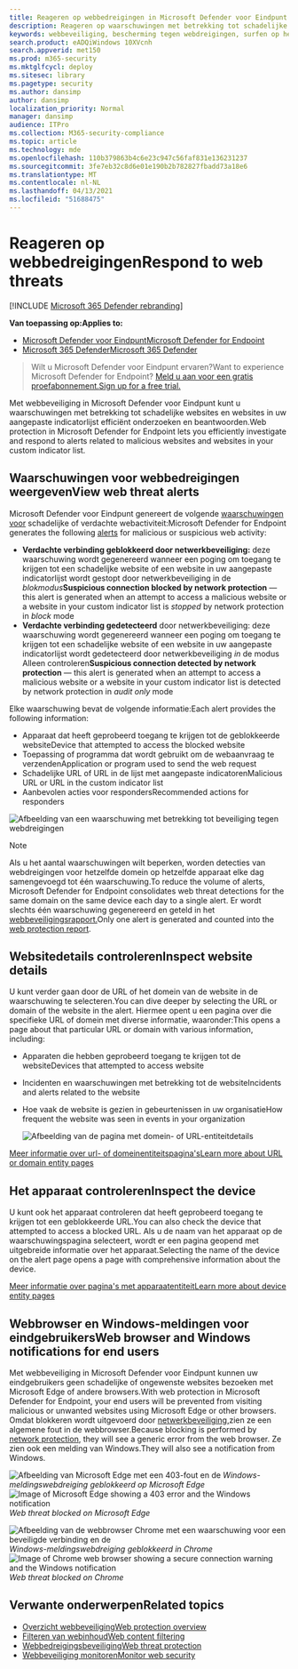 ```yaml
---
title: Reageren op webbedreigingen in Microsoft Defender voor Eindpunt
description: Reageren op waarschuwingen met betrekking tot schadelijke en ongewenste websites. Meer informatie over de manier waarop webbedreigingsbeveiliging eindgebruikers informeert via hun webbrowsers en Windows-meldingen
keywords: webbeveiliging, bescherming tegen webdreigingen, surfen op het web, waarschuwingen, reactie, beveiliging, phishing, malware, exploit, websites, netwerkbeveiliging, Edge, Internet Explorer, Chrome, Firefox, webbrowser, meldingen, eindgebruikers, Windows-meldingen, blokkeringspagina,
search.product: eADQiWindows 10XVcnh
search.appverid: met150
ms.prod: m365-security
ms.mktglfcycl: deploy
ms.sitesec: library
ms.pagetype: security
ms.author: dansimp
author: dansimp
localization_priority: Normal
manager: dansimp
audience: ITPro
ms.collection: M365-security-compliance
ms.topic: article
ms.technology: mde
ms.openlocfilehash: 110b379863b4c6e23c947c56faf831e136231237
ms.sourcegitcommit: 3fe7eb32c8d6e01e190b2b782827fbadd73a18e6
ms.translationtype: MT
ms.contentlocale: nl-NL
ms.lasthandoff: 04/13/2021
ms.locfileid: "51688475"
---
```

# <a name="respond-to-web-threats"></a><span data-ttu-id="53fbe-105">Reageren op webbedreigingen</span><span class="sxs-lookup"><span data-stu-id="53fbe-105">Respond to web threats</span></span>

[!INCLUDE [Microsoft 365 Defender rebranding](../../includes/microsoft-defender.md)]

<span data-ttu-id="53fbe-106">**Van toepassing op:**</span><span class="sxs-lookup"><span data-stu-id="53fbe-106">**Applies to:**</span></span>
- [<span data-ttu-id="53fbe-107">Microsoft Defender voor Eindpunt</span><span class="sxs-lookup"><span data-stu-id="53fbe-107">Microsoft Defender for Endpoint</span></span>](https://go.microsoft.com/fwlink/p/?linkid=2154037)
- [<span data-ttu-id="53fbe-108">Microsoft 365 Defender</span><span class="sxs-lookup"><span data-stu-id="53fbe-108">Microsoft 365 Defender</span></span>](https://go.microsoft.com/fwlink/?linkid=2118804)

><span data-ttu-id="53fbe-109">Wilt u Microsoft Defender voor Eindpunt ervaren?</span><span class="sxs-lookup"><span data-stu-id="53fbe-109">Want to experience Microsoft Defender for Endpoint?</span></span> [<span data-ttu-id="53fbe-110">Meld u aan voor een gratis proefabonnement.</span><span class="sxs-lookup"><span data-stu-id="53fbe-110">Sign up for a free trial.</span></span>](https://www.microsoft.com/microsoft-365/windows/microsoft-defender-atp?ocid=docs-wdatp-main-abovefoldlink&rtc=1)

<span data-ttu-id="53fbe-111">Met webbeveiliging in Microsoft Defender voor Eindpunt kunt u waarschuwingen met betrekking tot schadelijke websites en websites in uw aangepaste indicatorlijst efficiënt onderzoeken en beantwoorden.</span><span class="sxs-lookup"><span data-stu-id="53fbe-111">Web protection in Microsoft Defender for Endpoint lets you efficiently investigate and respond to alerts related to malicious websites and websites in your custom indicator list.</span></span>

## <a name="view-web-threat-alerts"></a><span data-ttu-id="53fbe-112">Waarschuwingen voor webbedreigingen weergeven</span><span class="sxs-lookup"><span data-stu-id="53fbe-112">View web threat alerts</span></span>
<span data-ttu-id="53fbe-113">Microsoft Defender voor Eindpunt genereert de volgende [waarschuwingen voor](manage-alerts.md) schadelijke of verdachte webactiviteit:</span><span class="sxs-lookup"><span data-stu-id="53fbe-113">Microsoft Defender for Endpoint generates the following [alerts](manage-alerts.md) for malicious or suspicious web activity:</span></span>
- <span data-ttu-id="53fbe-114">**Verdachte verbinding geblokkeerd door netwerkbeveiliging:** deze waarschuwing wordt gegenereerd wanneer een poging om toegang  te krijgen tot een schadelijke website of een website in uw aangepaste indicatorlijst wordt gestopt door netwerkbeveiliging in de *blokmodus*</span><span class="sxs-lookup"><span data-stu-id="53fbe-114">**Suspicious connection blocked by network protection** — this alert is generated when an attempt to access a malicious website or a website in your custom indicator list is *stopped* by network protection in *block* mode</span></span>
- <span data-ttu-id="53fbe-115">**Verdachte verbinding gedetecteerd** door netwerkbeveiliging: deze waarschuwing wordt gegenereerd wanneer een poging om toegang te krijgen tot een schadelijke website of een website in uw aangepaste indicatorlijst wordt gedetecteerd door netwerkbeveiliging *in* de modus Alleen controleren</span><span class="sxs-lookup"><span data-stu-id="53fbe-115">**Suspicious connection detected by network protection** — this alert is generated when an attempt to access a malicious website or a website in your custom indicator list is detected by network protection in *audit only* mode</span></span>

<span data-ttu-id="53fbe-116">Elke waarschuwing bevat de volgende informatie:</span><span class="sxs-lookup"><span data-stu-id="53fbe-116">Each alert provides the following information:</span></span> 
- <span data-ttu-id="53fbe-117">Apparaat dat heeft geprobeerd toegang te krijgen tot de geblokkeerde website</span><span class="sxs-lookup"><span data-stu-id="53fbe-117">Device that attempted to access the blocked website</span></span>
- <span data-ttu-id="53fbe-118">Toepassing of programma dat wordt gebruikt om de webaanvraag te verzenden</span><span class="sxs-lookup"><span data-stu-id="53fbe-118">Application or program used to send the web request</span></span>
- <span data-ttu-id="53fbe-119">Schadelijke URL of URL in de lijst met aangepaste indicatoren</span><span class="sxs-lookup"><span data-stu-id="53fbe-119">Malicious URL or URL in the custom indicator list</span></span>
- <span data-ttu-id="53fbe-120">Aanbevolen acties voor responders</span><span class="sxs-lookup"><span data-stu-id="53fbe-120">Recommended actions for responders</span></span>

![Afbeelding van een waarschuwing met betrekking tot beveiliging tegen webdreigingen](images/wtp-alert.png)

>[!Note]
><span data-ttu-id="53fbe-122">Als u het aantal waarschuwingen wilt beperken, worden detecties van webdreigingen voor hetzelfde domein op hetzelfde apparaat elke dag samengevoegd tot één waarschuwing.</span><span class="sxs-lookup"><span data-stu-id="53fbe-122">To reduce the volume of alerts, Microsoft Defender for Endpoint consolidates web threat detections for the same domain on the same device each day to a single alert.</span></span> <span data-ttu-id="53fbe-123">Er wordt slechts één waarschuwing gegenereerd en geteld in het [webbeveiligingsrapport.](web-protection-monitoring.md)</span><span class="sxs-lookup"><span data-stu-id="53fbe-123">Only one alert is generated and counted into the [web protection report](web-protection-monitoring.md).</span></span>

## <a name="inspect-website-details"></a><span data-ttu-id="53fbe-124">Websitedetails controleren</span><span class="sxs-lookup"><span data-stu-id="53fbe-124">Inspect website details</span></span>
<span data-ttu-id="53fbe-125">U kunt verder gaan door de URL of het domein van de website in de waarschuwing te selecteren.</span><span class="sxs-lookup"><span data-stu-id="53fbe-125">You can dive deeper by selecting the URL or domain of the website in the alert.</span></span> <span data-ttu-id="53fbe-126">Hiermee opent u een pagina over die specifieke URL of domein met diverse informatie, waaronder:</span><span class="sxs-lookup"><span data-stu-id="53fbe-126">This opens a page about that particular URL or domain with various information, including:</span></span>
- <span data-ttu-id="53fbe-127">Apparaten die hebben geprobeerd toegang te krijgen tot de website</span><span class="sxs-lookup"><span data-stu-id="53fbe-127">Devices that attempted to access website</span></span>
- <span data-ttu-id="53fbe-128">Incidenten en waarschuwingen met betrekking tot de website</span><span class="sxs-lookup"><span data-stu-id="53fbe-128">Incidents and alerts related to the website</span></span>
- <span data-ttu-id="53fbe-129">Hoe vaak de website is gezien in gebeurtenissen in uw organisatie</span><span class="sxs-lookup"><span data-stu-id="53fbe-129">How frequent the website was seen in events in your organization</span></span>

    ![Afbeelding van de pagina met domein- of URL-entiteitdetails](images/wtp-website-details.png)

[<span data-ttu-id="53fbe-131">Meer informatie over url- of domeinentiteitspagina's</span><span class="sxs-lookup"><span data-stu-id="53fbe-131">Learn more about URL or domain entity pages</span></span>](investigate-domain.md)

## <a name="inspect-the-device"></a><span data-ttu-id="53fbe-132">Het apparaat controleren</span><span class="sxs-lookup"><span data-stu-id="53fbe-132">Inspect the device</span></span>
<span data-ttu-id="53fbe-133">U kunt ook het apparaat controleren dat heeft geprobeerd toegang te krijgen tot een geblokkeerde URL.</span><span class="sxs-lookup"><span data-stu-id="53fbe-133">You can also check the device that attempted to access a blocked URL.</span></span> <span data-ttu-id="53fbe-134">Als u de naam van het apparaat op de waarschuwingspagina selecteert, wordt er een pagina geopend met uitgebreide informatie over het apparaat.</span><span class="sxs-lookup"><span data-stu-id="53fbe-134">Selecting the name of the device on the alert page opens a page with comprehensive information about the device.</span></span>

[<span data-ttu-id="53fbe-135">Meer informatie over pagina's met apparaatentiteit</span><span class="sxs-lookup"><span data-stu-id="53fbe-135">Learn more about device entity pages</span></span>](investigate-machines.md)

## <a name="web-browser-and-windows-notifications-for-end-users"></a><span data-ttu-id="53fbe-136">Webbrowser en Windows-meldingen voor eindgebruikers</span><span class="sxs-lookup"><span data-stu-id="53fbe-136">Web browser and Windows notifications for end users</span></span>

<span data-ttu-id="53fbe-137">Met webbeveiliging in Microsoft Defender voor Eindpunt kunnen uw eindgebruikers geen schadelijke of ongewenste websites bezoeken met Microsoft Edge of andere browsers.</span><span class="sxs-lookup"><span data-stu-id="53fbe-137">With web protection in Microsoft Defender for Endpoint, your end users will be prevented from visiting malicious or unwanted websites using Microsoft Edge or other browsers.</span></span> <span data-ttu-id="53fbe-138">Omdat blokkeren wordt uitgevoerd door [netwerkbeveiliging,](network-protection.md)zien ze een algemene fout in de webbrowser.</span><span class="sxs-lookup"><span data-stu-id="53fbe-138">Because blocking is performed by [network protection](network-protection.md), they will see a generic error from the web browser.</span></span> <span data-ttu-id="53fbe-139">Ze zien ook een melding van Windows.</span><span class="sxs-lookup"><span data-stu-id="53fbe-139">They will also see a notification from Windows.</span></span>

<span data-ttu-id="53fbe-140">![Afbeelding van Microsoft Edge met een 403-fout en de ](images/wtp-browser-blocking-page.png)
 *Windows-meldingswebdreiging geblokkeerd op Microsoft Edge*</span><span class="sxs-lookup"><span data-stu-id="53fbe-140">![Image of Microsoft Edge showing a 403 error and the Windows notification](images/wtp-browser-blocking-page.png)
*Web threat blocked on Microsoft Edge*</span></span>

<span data-ttu-id="53fbe-141">![Afbeelding van de webbrowser Chrome met een waarschuwing voor een beveiligde verbinding en de ](images/wtp-chrome-browser-blocking-page.png)
 *Windows-meldingswebdreiging geblokkeerd in Chrome*</span><span class="sxs-lookup"><span data-stu-id="53fbe-141">![Image of Chrome web browser showing a secure connection warning and the Windows notification](images/wtp-chrome-browser-blocking-page.png)
*Web threat blocked on Chrome*</span></span>

## <a name="related-topics"></a><span data-ttu-id="53fbe-142">Verwante onderwerpen</span><span class="sxs-lookup"><span data-stu-id="53fbe-142">Related topics</span></span>
- [<span data-ttu-id="53fbe-143">Overzicht webbeveiliging</span><span class="sxs-lookup"><span data-stu-id="53fbe-143">Web protection overview</span></span>](web-protection-overview.md)
- [<span data-ttu-id="53fbe-144">Filteren van webinhoud</span><span class="sxs-lookup"><span data-stu-id="53fbe-144">Web content filtering</span></span>](web-content-filtering.md)
- [<span data-ttu-id="53fbe-145">Webbedreigingsbeveiliging</span><span class="sxs-lookup"><span data-stu-id="53fbe-145">Web threat protection</span></span>](web-threat-protection.md)
- [<span data-ttu-id="53fbe-146">Webbeveiliging monitoren</span><span class="sxs-lookup"><span data-stu-id="53fbe-146">Monitor web security</span></span>](web-protection-monitoring.md)
